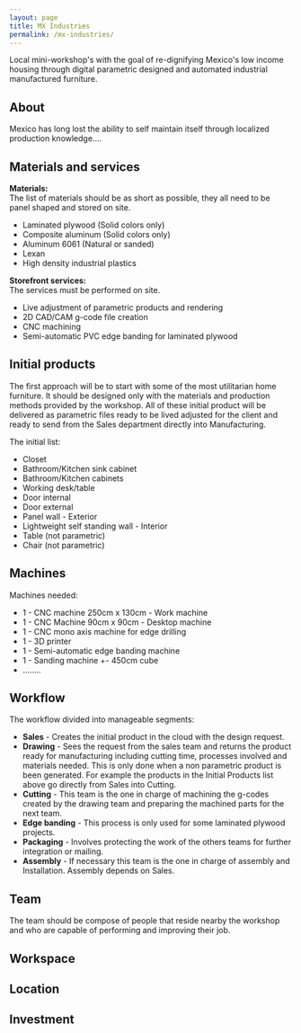 ```yaml
---
layout: page
title: MX Industries
permalink: /mx-industries/
---
```

Local mini-workshop's with the goal of re-dignifying Mexico's low income housing through digital parametric designed and automated industrial manufactured furniture.

## About
Mexico has long lost the ability to self maintain itself through localized production knowledge....

## Materials and services
**Materials:**  
The list of materials should be as short as possible, they all need to be panel shaped and stored on site.
  * Laminated plywood (Solid colors only)
  * Composite aluminum (Solid colors only)
  * Aluminum 6061 (Natural or sanded)
  * Lexan
  * High density industrial plastics

**Storefront services:**  
The services must be performed on site.
  * Live adjustment of parametric products and rendering
  * 2D CAD/CAM g-code file creation
  * CNC machining
  * Semi-automatic PVC edge banding for laminated plywood

## Initial products
The first approach will be to start with some of the most utilitarian home furniture. It should be designed only with the materials and production methods provided by the workshop. All of these initial product will be delivered as parametric files ready to be lived adjusted for the client and ready to send from the Sales department directly into Manufacturing.  

The initial list:
  * Closet
  * Bathroom/Kitchen sink cabinet
  * Bathroom/Kitchen cabinets
  * Working desk/table
  * Door internal
  * Door external
  * Panel wall - Exterior
  * Lightweight self standing wall - Interior
  * Table (not parametric)
  * Chair (not parametric)

## Machines
Machines needed:
  * 1 - CNC machine 250cm x 130cm  - Work machine  
  * 1 - CNC Machine 90cm x 90cm - Desktop machine
  * 1 - CNC mono axis machine for edge drilling
  * 1 - 3D printer
  * 1 - Semi-automatic edge banding machine
  * 1 - Sanding machine +- 450cm cube
  * ........

## Workflow
The workflow divided into manageable segments:
  * **Sales** -  Creates the initial product in the cloud with the design request.
  * **Drawing** - Sees the request from the sales team and returns the product ready for manufacturing including cutting time, processes involved and materials needed. This is only done when a non parametric product is been generated. For example the products in the Initial Products list above go directly from Sales into Cutting.
  * **Cutting** - This team is the one in charge of machining the g-codes created by the drawing team and preparing the machined parts for the next team.
  * **Edge banding** - This process is only used for some laminated plywood projects.
  * **Packaging** - Involves protecting the work of the others teams for further integration or mailing.  
  * **Assembly** - If necessary this team is the one in charge of assembly and Installation. Assembly depends on Sales.

## Team
The team should be compose of people that reside nearby the workshop and who are capable of performing and improving their job.

## Workspace

## Location

## Investment
